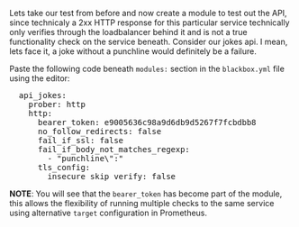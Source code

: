 Lets take our test from before and now create a module to test out the API, since technicaly a 2xx HTTP response for this particular service technically only verifies through the loadbalancer behind it and is not a true functionality check on the service beneath.  Consider our jokes api.  I mean, lets face it, a joke without a punchline would definitely be a failure.

Paste the following code beneath `modules:` section in the `blackbox.yml` file using the editor:

<pre class="file" data-target="clipboard">
  api_jokes:
    prober: http
    http:
      bearer_token: e9005636c98a9d6db9d5267f7fcbdbb8
      no_follow_redirects: false
      fail_if_ssl: false
      fail_if_body_not_matches_regexp:
        - "punchline\":"
      tls_config:
        insecure_skip_verify: false
</pre>

**NOTE**: You will see that the `bearer_token` has become part of the module, this allows the flexibility of running multiple checks to the same service using alternative `target` configuration in Prometheus.

